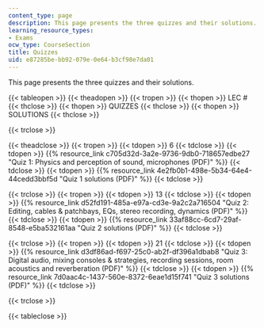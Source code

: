 ```yaml
---
content_type: page
description: This page presents the three quizzes and their solutions.
learning_resource_types:
- Exams
ocw_type: CourseSection
title: Quizzes
uid: e87285be-bb92-079e-0e64-b3cf98e7da01
---
```


This page presents the three quizzes and their solutions.

{{< tableopen >}}
{{< theadopen >}}
{{< tropen >}}
{{< thopen >}}
LEC #
{{< thclose >}}
{{< thopen >}}
QUIZZES
{{< thclose >}}
{{< thopen >}}
SOLUTIONS
{{< thclose >}}

{{< trclose >}}

{{< theadclose >}}
{{< tropen >}}
{{< tdopen >}}
6
{{< tdclose >}}
{{< tdopen >}}
{{% resource_link c705d32d-3a2e-9736-9db0-718657edbe27 "Quiz 1: Physics and perception of sound, microphones (PDF)" %}}
{{< tdclose >}}
{{< tdopen >}}
{{% resource_link 4e2fb0b1-498e-5b34-64e4-44cedd3bbf5d "Quiz 1 solutions (PDF)" %}}
{{< tdclose >}}

{{< trclose >}}
{{< tropen >}}
{{< tdopen >}}
13
{{< tdclose >}}
{{< tdopen >}}
{{% resource_link d52fd191-485a-e97a-cd3e-9a2c2a716504 "Quiz 2: Editing, cables & patchbays, EQs, stereo recording, dynamics (PDF)" %}}
{{< tdclose >}}
{{< tdopen >}}
{{% resource_link 33af88cc-6cd7-29af-8548-e5ba532161aa "Quiz 2 solutions (PDF)" %}}
{{< tdclose >}}

{{< trclose >}}
{{< tropen >}}
{{< tdopen >}}
21
{{< tdclose >}}
{{< tdopen >}}
{{% resource_link d3df86ad-f697-25c0-ab2f-df396a1dbab8 "Quiz 3: Digital audio, mixing consoles & strategies, recording sessions, room acoustics and reverberation (PDF)" %}}
{{< tdclose >}}
{{< tdopen >}}
{{% resource_link 7d0aac4c-1437-560e-8372-6eae1d15f741 "Quiz 3 solutions (PDF)" %}}
{{< tdclose >}}

{{< trclose >}}

{{< tableclose >}}